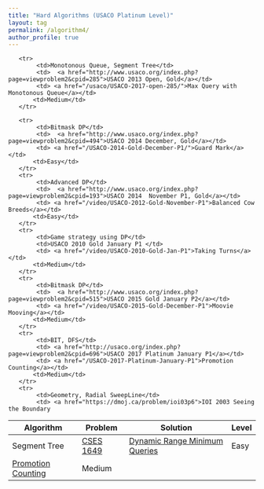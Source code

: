 ```yaml
---
title: "Hard Algorithms (USACO Platinum Level)"
layout: tag
permalink: /algorithm4/
author_profile: true
---
```



<link rel="stylesheet" href="../assets/css/table.css">
<table class="styled-table">
   <thead>
       <tr>
           <th>Algorithm</th>
           <th>Problem</th>
           <th>Solution</th>
           <th>Level</th>
       </tr>
   </thead>
   <tbody>
       <tr>
            <td>Segment Tree</td>
            <td>  <a href="https://cses.fi/problemset/task/1649/">CSES 1649</a></td>
            <td> <a href="/cses/segtree-cses-1649/">Dynamic Range Minimum Queries</a></td>
           <td>Easy</td>
       </tr>

       <tr>
            <td>Monotonous Queue, Segment Tree</td>
            <td>  <a href="http://www.usaco.org/index.php?page=viewproblem2&cpid=285">USACO 2013 Open, Gold</a></td>
            <td> <a href="/usaco/USACO-2017-open-285/">Max Query with Monotonous Queue</a></td>
           <td>Medium</td>
       </tr>

       <tr>
            <td>Bitmask DP</td>
            <td>  <a href="http://www.usaco.org/index.php?page=viewproblem2&cpid=494">USACO 2014 December, Gold</a></td>
            <td> <a href="/USACO-2014-Gold-December-P1/">Guard Mark</a></td>
           <td>Easy</td>
       </tr>
       <tr>
            <td>Advanced DP</td>
            <td>  <a href="http://www.usaco.org/index.php?page=viewproblem2&cpid=193">USACO 2014  November P1, Gold</a></td>
            <td> <a href="/video/USACO-2012-Gold-November-P1">Balanced Cow Breeds</a></td>
           <td>Easy</td>
       </tr>
       <tr>
            <td>Game strategy using DP</td>
            <td>USACO 2010 Gold January P1 </td>
            <td> <a href="/video/USACO-2010-Gold-Jan-P1">Taking Turns</a></td>
           <td>Medium</td>
       </tr>
       <tr>
            <td>Bitmask DP</td>
            <td>  <a href="http://www.usaco.org/index.php?page=viewproblem2&cpid=515">USACO 2015 Gold January P2</a></td>
            <td> <a href="/video/USACO-2015-Gold-December-P1">Moovie Mooving</a></td>
           <td>Medium</td>
       </tr>
       <tr>
            <td>BIT, DFS</td>
            <td> <a href="http://usaco.org/index.php?page=viewproblem2&cpid=696">USACO 2017 Platinum January P1</a></td>
            <td> <a href="/USACO-2017-Platinum-January-P1">Promotion Counting</a></td>
           <td>Medium</td>
       </tr>
       <tr>
            <td>Geometry, Radial SweepLine</td>
            <td> <a href="https://dmoj.ca/problem/ioi03p6">IOI 2003 Seeing the Boundary
</a></td>
            <td> <a href="/IOI-2003-Boundary">Promotion Counting</a></td>
           <td>Medium</td>
       </tr>
       <!-- and so on... -->
   </tbody>
</table>
